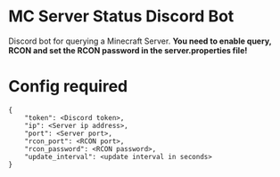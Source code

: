 # MC Server Status Discord Bot
Discord bot for querying a Minecraft Server.
**You need to enable query, RCON and set the RCON password in the server.properties file!**
# Config required
```
{
    "token": <Discord token>,
    "ip": <Server ip address>,
    "port": <Server port>,
    "rcon_port": <RCON port>,
    "rcon_password": <RCON password>,
    "update_interval": <update interval in seconds>
}
```
